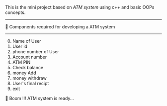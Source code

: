 This is the mini project based on *ATM system* using c++ and basic OOPs concepts.
 
---------------------------------------------------------------------------------

🏧 Components required for developing a ATM system

---------------------------------------------------------------------------------

0. Name of User
1. User id 
2. phone number of User
3. Account number
4. ATM PIN
5. Check balance
6. money Add
7. money withdraw
8. User's final recipt
9. exit

🎉 Boom !!!
ATM system is ready...